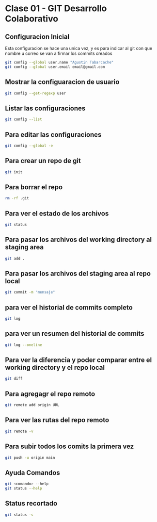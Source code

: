 # Clase 01 - GIT Desarrollo Colaborativo

## Configuracion Inicial 
Esta configuracion se hace una unica vez, y es para indicar al git con que nombre u correo se van a firmar los commits creados

```sh
git config --global user.name "Agustin Tabarcache"
git config --global user.email email@gmail.com
```

## Mostrar la configuaracion de usuario

```sh
git config --get-regexp user 
```

## Listar las configuraciones

```sh
git config --list
```

## Para editar las configuraciones

```sh
git config --global -e
```

## Para crear un repo de git

```sh
git init
```

## Para borrar el repo

```sh
rm -rf .git
```

## Para ver el estado de los archivos

```sh
git status
```

## Para pasar los archivos del working directory al staging area

```sh
git add .
```

## Para pasar los archivos del staging area al repo local

```sh
git commit -m "mensaje"
```

## para ver el historial de commits completo

```sh
git log
```

## para ver un resumen del historial de commits

```sh
git log --oneline
```

## Para ver la diferencia y poder comparar entre el working directory y el repo local

```sh
git diff
```

## Para agregagr el repo remoto

```sh
git remote add origin URL
```

## Para ver las rutas del repo remoto

```sh
git remote -v
```

## Para subir todos los comits  la primera vez

```sh
git push -u origin main
```

## Ayuda Comandos

```sh
git <comando> --help
git status --help
```

## Status recortado
```sh
git status -s
```